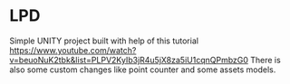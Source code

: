 # LPD

Simple UNITY project built with help of this tutorial https://www.youtube.com/watch?v=beuoNuK2tbk&list=PLPV2KyIb3jR4u5jX8za5iU1cqnQPmbzG0
There is also some custom changes like point counter and some assets models.
